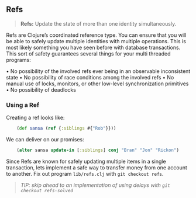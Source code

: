 ## Refs

> **Refs:** Update the state of more than one identity simultaneously.

Refs are Clojure’s coordinated reference type. You can ensure that you will be able to safely update multiple identities with multiple operations. This is most likely something you have seen before with database transactions. This sort of safety guarantees several things for your multi threaded programs:

• No possibility of the involved refs ever being in an observable inconsistent state
• No possibility of race conditions among the involved refs
• No manual use of locks, monitors, or other low-level synchronization primitives
• No possibility of deadlocks

### Using a Ref

Creating a ref looks like:

~~~clojure
    (def sansa (ref {:siblings #{"Rob"}}))
~~~

We can deliver on our promises:

~~~clojure
    (alter sansa update-in [:siblings] conj "Bran" "Jon" "Rickon")
~~~

Since Refs are known for safely updating multiple items in a single transaction, lets implement a safe way to transfer money from one account to another. Fix out program `lib/refs.clj` with `git checkout refs`.

> _TIP: skip ahead to an implementation of using delays with `git checkout refs-solved`_

